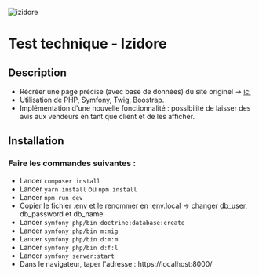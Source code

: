 ![izidore](https://user-images.githubusercontent.com/79584353/122038278-b8f93500-cdd5-11eb-8f94-f35c5a212177.gif)

# Test technique - Izidore 


## Description

  - Récréer une page précise (avec base de données) du site originel -> [ici](http://get.talentdetection.com/lnk/AUgAADGE94kAAchh2oQAALrnLjoAAABElewAAAAAAAw5JABgtkIMX4MZB7lJQpSxWxyEJO62zQAAanQ/1/J0mGRYqQpITAPLwDRvG8_Q/aHR0cHM6Ly9pemlkb3JlLmNvbS92aWRlLWFwcGFydC9hcHBhcnRlbWVudC1qdW5oYWMvMTg2NTA")
  - Utilisation de PHP, Symfony, Twig, Boostrap.
  - Implémentation d'une nouvelle fonctionnalité : possibilité de laisser des avis aux vendeurs en tant que client et de les afficher.

  
 ## Installation
 
 ### Faire les commandes suivantes :
 
   - Lancer `composer install`
   - Lancer `yarn install` ou `npm install`
   - Lancer `npm run dev`
   - Copier le fichier .env et le renommer en .env.local -> changer db_user, db_password et db_name
   - Lancer `symfony php/bin doctrine:database:create`
   - Lancer `symfony php/bin m:mig`
   - Lancer `symfony php/bin d:m:m`
   - Lancer `symfony php/bin d:f:l`
   - Lancer `symfony server:start`
   - Dans le navigateur, taper l'adresse : https://localhost:8000/
  
 
   
  

